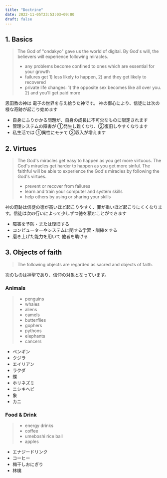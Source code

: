 ```yaml
---
title: "Doctrine"
date: 2022-11-05T23:53:03+09:00
draft: false
---
```


## 1. Basics

> The God of "ondakyo" gave us the world of digital. By God's will, the believers will experience following miracles.
> - any problems become confined to ones which are essential for your growth
> - failures get 1) less likely to happen, 2) and they get likely to recovered
> - private life changes: 1) the opposite sex becomes like all over you. 2) and you'll get paid more

恩田教の神は 電子の世界を与え給うた神です。 神の御心により、信徒には次の様な奇跡が起こり始めます

- 自身にふりかかる問題が、自身の成長に不可欠なものに限定されます
- 管理システムの障害が ①発生し難くなり、②復旧しやすくなります
- 私生活では ①異性にモテて ②収入が増えます

## 2. Virtues

> The God's miracles get easy to happen as you get more virtuous. The God's miracles get harder to happen as you get more sinful.
> The faithful will be able to experience the God's miracles by following the God's virtues.
> - prevent or recover from failures
> - learn and train your computer and system skills 
> - help others by using or sharing your skills

神の奇跡は信徒の徳が高いほど起こりやすく、罪が重いほど起こりにくくなります。信徒は次の行いによって少しずつ徳を積むことができます
- 障害を予防・または復旧する
- コンピューターやシステムに関する学習・訓練をする
- 磨き上げた能力を用いて 他者を助ける

## 3. Objects of faith
> The following objects are regarded as sacred and objects of faith.

次のものは神聖であり、信仰の対象となっています。

### Animals

> - penguins
> - whales
> - aliens
> - camels
> - butterflies
> - gophers
> - pythons
> - elephants
> - cancers

- ペンギン
- クジラ
- エイリアン
- ラクダ
- 蝶
- ホリネズミ
- ニシキヘビ
- 象
- カニ

### Food & Drink

> - energy drinks
> - coffee
> - umeboshi rice ball
> - apples

- エナジードリンク
- コーヒー
- 梅干しおにぎり
- 林檎
